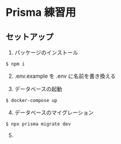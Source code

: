 # Prisma 練習用

## セットアップ

1. パッケージのインストール

```
$ npm i
```

2. .env.example を .env に名前を書き換える

3. データベースの起動

```
$ docker-compose up
```

4. データベースのマイグレーション

```
$ npx prisma migrate dev
```

5.
